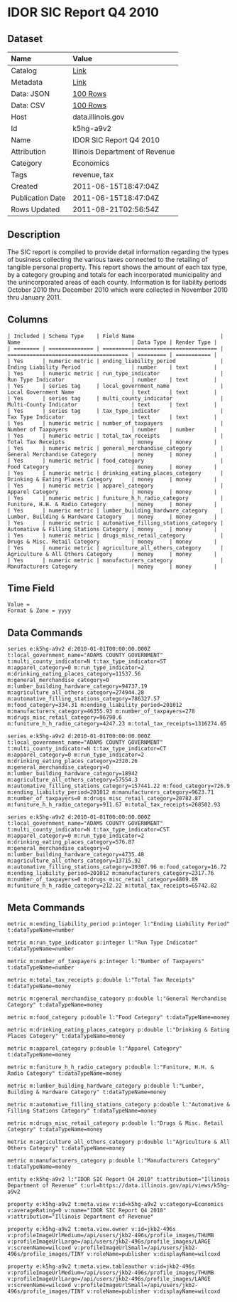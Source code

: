 # IDOR SIC Report Q4 2010

## Dataset

| Name | Value |
| :--- | :---- |
| Catalog | [Link](https://catalog.data.gov/dataset/idor-sic-report-q4-2010-12600) |
| Metadata | [Link](https://data.illinois.gov/api/views/k5hg-a9v2) |
| Data: JSON | [100 Rows](https://data.illinois.gov/api/views/k5hg-a9v2/rows.json?max_rows=100) |
| Data: CSV | [100 Rows](https://data.illinois.gov/api/views/k5hg-a9v2/rows.csv?max_rows=100) |
| Host | data.illinois.gov |
| Id | k5hg-a9v2 |
| Name | IDOR SIC Report Q4 2010 |
| Attribution | Illinois Department of Revenue |
| Category | Economics |
| Tags | revenue, tax |
| Created | 2011-06-15T18:47:04Z |
| Publication Date | 2011-06-15T18:47:04Z |
| Rows Updated | 2011-08-21T02:56:54Z |

## Description

The SIC report is compiled to provide detail information regarding the types of business collecting the various taxes connected to the retailing of tangible personal property. This report shows the amount of each tax type, by a category grouping and totals for each incorporated municipality and the unincorporated areas of each county.   Information is for liability periods October 2010 thru December 2010 which were collected in November 2010 thru January 2011.

## Columns

```ls
| Included | Schema Type    | Field Name                           | Name                                   | Data Type | Render Type |
| ======== | ============== | ==================================== | ====================================== | ========= | =========== |
| Yes      | numeric metric | ending_liability_period              | Ending Liability Period                | number    | text        |
| Yes      | numeric metric | run_type_indicator                   | Run Type Indicator                     | number    | text        |
| Yes      | series tag     | local_government_name                | Local Government Name                  | text      | text        |
| Yes      | series tag     | multi_county_indicator               | Multi-County Indicator                 | text      | text        |
| Yes      | series tag     | tax_type_indicator                   | Tax Type Indicator                     | text      | text        |
| Yes      | numeric metric | number_of_taxpayers                  | Number of Taxpayers                    | number    | number      |
| Yes      | numeric metric | total_tax_receipts                   | Total Tax Receipts                     | money     | money       |
| Yes      | numeric metric | general_merchandise_category         | General Merchandise Category           | money     | money       |
| Yes      | numeric metric | food_category                        | Food Category                          | money     | money       |
| Yes      | numeric metric | drinking_eating_places_category      | Drinking & Eating Places Category      | money     | money       |
| Yes      | numeric metric | apparel_category                     | Apparel Category                       | money     | money       |
| Yes      | numeric metric | funiture_h_h_radio_category          | Funiture, H.H. & Radio Category        | money     | money       |
| Yes      | numeric metric | lumber_building_hardware_category    | Lumber, Building & Hardware Category   | money     | money       |
| Yes      | numeric metric | automative_filling_stations_category | Automative & Filling Stations Category | money     | money       |
| Yes      | numeric metric | drugs_misc_retail_category           | Drugs & Misc. Retail Category          | money     | money       |
| Yes      | numeric metric | agriculture_all_others_category      | Agriculture & All Others Category      | money     | money       |
| Yes      | numeric metric | manufacturers_category               | Manufacturers Category                 | money     | money       |
```

## Time Field

```ls
Value = 
Format & Zone = yyyy
```

## Data Commands

```ls
series e:k5hg-a9v2 d:2010-01-01T00:00:00.000Z t:local_government_name="ADAMS COUNTY GOVERNMENT" t:multi_county_indicator=N t:tax_type_indicator=ST m:apparel_category=0 m:run_type_indicator=2 m:drinking_eating_places_category=11537.56 m:general_merchandise_category=0 m:lumber_building_hardware_category=94737.19 m:agriculture_all_others_category=274944.28 m:automative_filling_stations_category=786327.57 m:food_category=334.31 m:ending_liability_period=201012 m:manufacturers_category=46355.93 m:number_of_taxpayers=278 m:drugs_misc_retail_category=96790.6 m:funiture_h_h_radio_category=4247.23 m:total_tax_receipts=1316274.65

series e:k5hg-a9v2 d:2010-01-01T00:00:00.000Z t:local_government_name="ADAMS COUNTY GOVERNMENT" t:multi_county_indicator=N t:tax_type_indicator=CT m:apparel_category=0 m:run_type_indicator=2 m:drinking_eating_places_category=2320.26 m:general_merchandise_category=0 m:lumber_building_hardware_category=18942 m:agriculture_all_others_category=57554.3 m:automative_filling_stations_category=157441.22 m:food_category=726.9 m:ending_liability_period=201012 m:manufacturers_category=9623.71 m:number_of_taxpayers=0 m:drugs_misc_retail_category=20782.87 m:funiture_h_h_radio_category=911.67 m:total_tax_receipts=268502.93

series e:k5hg-a9v2 d:2010-01-01T00:00:00.000Z t:local_government_name="ADAMS COUNTY GOVERNMENT" t:multi_county_indicator=N t:tax_type_indicator=CST m:apparel_category=0 m:run_type_indicator=2 m:drinking_eating_places_category=576.87 m:general_merchandise_category=0 m:lumber_building_hardware_category=4735.48 m:agriculture_all_others_category=13715.92 m:automative_filling_stations_category=39307.96 m:food_category=16.72 m:ending_liability_period=201012 m:manufacturers_category=2317.76 m:number_of_taxpayers=0 m:drugs_misc_retail_category=4809.89 m:funiture_h_h_radio_category=212.22 m:total_tax_receipts=65742.82
```

## Meta Commands

```ls
metric m:ending_liability_period p:integer l:"Ending Liability Period" t:dataTypeName=number

metric m:run_type_indicator p:integer l:"Run Type Indicator" t:dataTypeName=number

metric m:number_of_taxpayers p:integer l:"Number of Taxpayers" t:dataTypeName=number

metric m:total_tax_receipts p:double l:"Total Tax Receipts" t:dataTypeName=money

metric m:general_merchandise_category p:double l:"General Merchandise Category" t:dataTypeName=money

metric m:food_category p:double l:"Food Category" t:dataTypeName=money

metric m:drinking_eating_places_category p:double l:"Drinking & Eating Places Category" t:dataTypeName=money

metric m:apparel_category p:double l:"Apparel Category" t:dataTypeName=money

metric m:funiture_h_h_radio_category p:double l:"Funiture, H.H. & Radio Category" t:dataTypeName=money

metric m:lumber_building_hardware_category p:double l:"Lumber, Building & Hardware Category" t:dataTypeName=money

metric m:automative_filling_stations_category p:double l:"Automative & Filling Stations Category" t:dataTypeName=money

metric m:drugs_misc_retail_category p:double l:"Drugs & Misc. Retail Category" t:dataTypeName=money

metric m:agriculture_all_others_category p:double l:"Agriculture & All Others Category" t:dataTypeName=money

metric m:manufacturers_category p:double l:"Manufacturers Category" t:dataTypeName=money

entity e:k5hg-a9v2 l:"IDOR SIC Report Q4 2010" t:attribution="Illinois Department of Revenue" t:url=https://data.illinois.gov/api/views/k5hg-a9v2

property e:k5hg-a9v2 t:meta.view v:id=k5hg-a9v2 v:category=Economics v:averageRating=0 v:name="IDOR SIC Report Q4 2010" v:attribution="Illinois Department of Revenue"

property e:k5hg-a9v2 t:meta.view.owner v:id=jkb2-496s v:profileImageUrlMedium=/api/users/jkb2-496s/profile_images/THUMB v:profileImageUrlLarge=/api/users/jkb2-496s/profile_images/LARGE v:screenName=wilcoxd v:profileImageUrlSmall=/api/users/jkb2-496s/profile_images/TINY v:roleName=publisher v:displayName=wilcoxd

property e:k5hg-a9v2 t:meta.view.tableauthor v:id=jkb2-496s v:profileImageUrlMedium=/api/users/jkb2-496s/profile_images/THUMB v:profileImageUrlLarge=/api/users/jkb2-496s/profile_images/LARGE v:screenName=wilcoxd v:profileImageUrlSmall=/api/users/jkb2-496s/profile_images/TINY v:roleName=publisher v:displayName=wilcoxd
```
